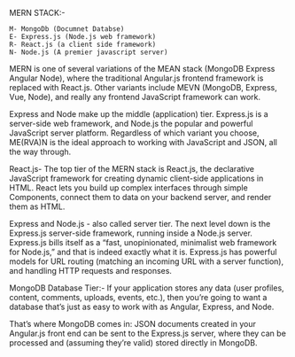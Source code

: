 MERN STACK:-

    M- MongoDb (Documnet Databse)
    E- Express.js (Node.js web framework)
    R- React.js (a client side framework)
    N- Node.js (A premier javascript server)

MERN is one of several variations of the MEAN stack (MongoDB Express Angular Node), where the traditional Angular.js frontend framework is replaced with React.js. Other variants include MEVN (MongoDB, Express, Vue, Node), and really any frontend JavaScript framework can work.  

Express and Node make up the middle (application) tier. Express.js is a server-side web framework, and Node.js the popular and powerful JavaScript server platform. Regardless of which variant you choose, ME(RVA)N is the ideal approach to working with JavaScript and JSON, all the way through.


React.js-  The top tier of the MERN stack is React.js, the declarative JavaScript framework for creating dynamic client-side applications in HTML. React lets you build up complex interfaces through simple Components, connect them to data on your backend server, and render them as HTML. 

Express and Node.js - also called server tier. The next level down is the Express.js server-side framework, running inside a Node.js server. Express.js bills itself as a “fast, unopinionated, minimalist web framework for Node.js,” and that is indeed exactly what it is. Express.js has powerful models for URL routing (matching an incoming URL with a server function), and handling HTTP requests and responses. 

MongoDB Database Tier:-  If your application stores any data (user profiles, content, comments, uploads, events, etc.), then you’re going to want a database that’s just as easy to work with as Angular, Express, and Node.

That’s where MongoDB comes in: JSON documents created in your Angular.js front end can be sent to the Express.js server, where they can be processed and (assuming they’re valid) stored directly in MongoDB.

